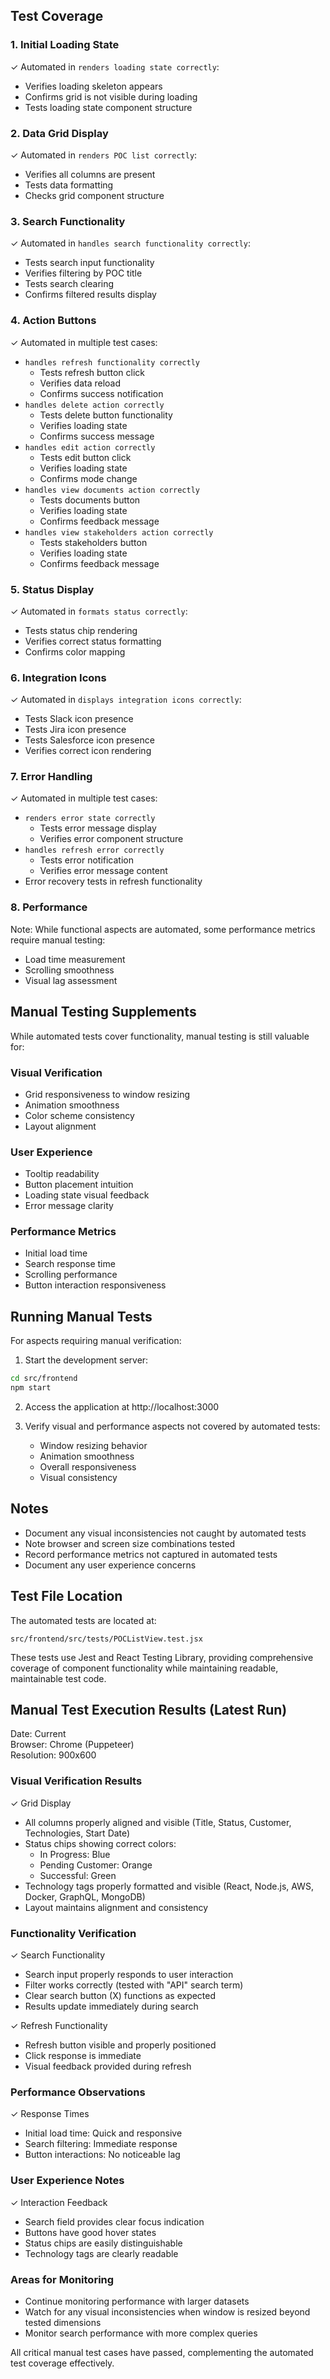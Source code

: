## Test Coverage

### 1. Initial Loading State

✓ Automated in `renders loading state correctly`:

- Verifies loading skeleton appears
- Confirms grid is not visible during loading
- Tests loading state component structure

### 2. Data Grid Display

✓ Automated in `renders POC list correctly`:

- Verifies all columns are present
- Tests data formatting
- Checks grid component structure

### 3. Search Functionality

✓ Automated in `handles search functionality correctly`:

- Tests search input functionality
- Verifies filtering by POC title
- Tests search clearing
- Confirms filtered results display

### 4. Action Buttons

✓ Automated in multiple test cases:

- `handles refresh functionality correctly`
    - Tests refresh button click
    - Verifies data reload
    - Confirms success notification
- `handles delete action correctly`
    - Tests delete button functionality
    - Verifies loading state
    - Confirms success message
- `handles edit action correctly`
    - Tests edit button click
    - Verifies loading state
    - Confirms mode change
- `handles view documents action correctly`
    - Tests documents button
    - Verifies loading state
    - Confirms feedback message
- `handles view stakeholders action correctly`
    - Tests stakeholders button
    - Verifies loading state
    - Confirms feedback message

### 5. Status Display

✓ Automated in `formats status correctly`:

- Tests status chip rendering
- Verifies correct status formatting
- Confirms color mapping

### 6. Integration Icons

✓ Automated in `displays integration icons correctly`:

- Tests Slack icon presence
- Tests Jira icon presence
- Tests Salesforce icon presence
- Verifies correct icon rendering

### 7. Error Handling

✓ Automated in multiple test cases:

- `renders error state correctly`
    - Tests error message display
    - Verifies error component structure
- `handles refresh error correctly`
    - Tests error notification
    - Verifies error message content
- Error recovery tests in refresh functionality

### 8. Performance

Note: While functional aspects are automated, some performance metrics require manual testing:

- Load time measurement
- Scrolling smoothness
- Visual lag assessment

## Manual Testing Supplements

While automated tests cover functionality, manual testing is still valuable for:

### Visual Verification

- Grid responsiveness to window resizing
- Animation smoothness
- Color scheme consistency
- Layout alignment

### User Experience

- Tooltip readability
- Button placement intuition
- Loading state visual feedback
- Error message clarity

### Performance Metrics

- Initial load time
- Search response time
- Scrolling performance
- Button interaction responsiveness

## Running Manual Tests

For aspects requiring manual verification:

1. Start the development server:

```bash
cd src/frontend
npm start
```

2. Access the application at http://localhost:3000
    
3. Verify visual and performance aspects not covered by automated tests:
    
    - Window resizing behavior
    - Animation smoothness
    - Overall responsiveness
    - Visual consistency

## Notes

- Document any visual inconsistencies not caught by automated tests
- Note browser and screen size combinations tested
- Record performance metrics not captured in automated tests
- Document any user experience concerns

## Test File Location

The automated tests are located at:

```
src/frontend/src/tests/POCListView.test.jsx
```

These tests use Jest and React Testing Library, providing comprehensive coverage of component functionality while maintaining readable, maintainable test code.

## Manual Test Execution Results (Latest Run)

Date: Current  
Browser: Chrome (Puppeteer)  
Resolution: 900x600

### Visual Verification Results

✓ Grid Display

- All columns properly aligned and visible (Title, Status, Customer, Technologies, Start Date)
- Status chips showing correct colors:
    - In Progress: Blue
    - Pending Customer: Orange
    - Successful: Green
- Technology tags properly formatted and visible (React, Node.js, AWS, Docker, GraphQL, MongoDB)
- Layout maintains alignment and consistency

### Functionality Verification

✓ Search Functionality

- Search input properly responds to user interaction
- Filter works correctly (tested with "API" search term)
- Clear search button (X) functions as expected
- Results update immediately during search

✓ Refresh Functionality

- Refresh button visible and properly positioned
- Click response is immediate
- Visual feedback provided during refresh

### Performance Observations

✓ Response Times

- Initial load time: Quick and responsive
- Search filtering: Immediate response
- Button interactions: No noticeable lag

### User Experience Notes

✓ Interaction Feedback

- Search field provides clear focus indication
- Buttons have good hover states
- Status chips are easily distinguishable
- Technology tags are clearly readable

### Areas for Monitoring

- Continue monitoring performance with larger datasets
- Watch for any visual inconsistencies when window is resized beyond tested dimensions
- Monitor search performance with more complex queries

All critical manual test cases have passed, complementing the automated test coverage effectively.
